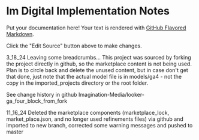 # Im Digital Implementation Notes

Put your documentation here! Your text is rendered with [GitHub Flavored Markdown](https://help.github.com/articles/github-flavored-markdown).

Click the "Edit Source" button above to make changes.

3_18_24  Leaving some breadcrumbs... This project was sourced by forking the project directly in github, so the marketplace content is not being used.
Plan is to circle back and delete the unused content, but in case don't get that done, just note that the actual model file is in models/ga4 - not the copy
in the imported_projects directory or the root folder.

See change history in github  Imagination-Media/looker-ga_four_block_from_fork

11_16_24  Deleted the marketplace components (marketplace_lock, market_place.json, and no longer used refinements files) via github and imported to new branch, corrected some warning messages and pushed to master
